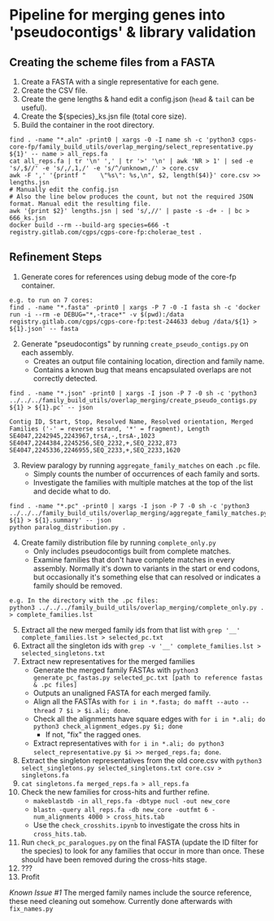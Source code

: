 # Pipeline for merging genes into 'pseudocontigs' & library validation

## Creating the scheme files from a FASTA

1. Create a FASTA with a single representative for each gene.
2. Create the CSV file.
3. Create the gene lengths & hand edit a config.json (`head` & `tail` can be useful).
4. Create the ${species}_ks.jsn file (total core size).
5. Build the container in the root directory.

```
find . -name "*.aln" -print0 | xargs -0 -I name sh -c 'python3 cgps-core-fp/family_build_utils/overlap_merging/select_representative.py ${1}' -- name > all_reps.fa
cat all_reps.fa | tr '\n' ',' | tr '>' '\n' | awk 'NR > 1' | sed -e 's/,$//' -e 's/,/,1,/' -e 's/^/unknown,/' > core.csv
awk -F ',' '{printf "    \"%s\": %s,\n", $2, length($4)}' core.csv >> lengths.jsn
# Manually edit the config.jsn
# Also the line below produces the count, but not the required JSON format. Manual edit the resulting file.
awk '{print $2}' lengths.jsn | sed 's/,//' | paste -s -d+ - | bc > 666_ks.jsn
docker build --rm --build-arg species=666 -t registry.gitlab.com/cgps/cgps-core-fp:cholerae_test .
```

## Refinement Steps

1. Generate cores for references using debug mode of the core-fp container.

```
e.g. to run on 7 cores:
find . -name "*.fasta" -print0 | xargs -P 7 -0 -I fasta sh -c 'docker run -i --rm -e DEBUG="*,-trace*" -v $(pwd):/data registry.gitlab.com/cgps/cgps-core-fp:test-244633 debug /data/${1} > ${1}.json' -- fasta
```

2. Generate "pseudocontigs" by running `create_pseudo_contigs.py` on each assembly.
   * Creates an output file containing location, direction and family name.
   * Contains a known bug that means encapsulated overlaps are not correctly detected.

```
find . -name "*.json" -print0 | xargs -I json -P 7 -0 sh -c 'python3 ../../../family_build_utils/overlap_merging/create_pseudo_contigs.py ${1} > ${1}.pc' -- json

Contig ID, Start, Stop, Resolved Name, Resolved orientation, Merged Families ('-' = reverse strand, '*' = fragment), Length
SE4047,2242945,2243967,trsA,-,trsA-,1023
SE4047,2244384,2245256,SEQ_2232,+,SEQ_2232,873
SE4047,2245336,2246955,SEQ_2233,+,SEQ_2233,1620
```

3. Review paralogy by running `aggregate_family_matches` on each `.pc` file.
   * Simply counts the number of occurrences of each family and sorts.
   * Investigate the families with multiple matches at the top of the list and decide what to do.

```
find . -name "*.pc" -print0 | xargs -I json -P 7 -0 sh -c 'python3 ../../../family_build_utils/overlap_merging/aggregate_family_matches.py ${1} > ${1}.summary' -- json
python paralog_distribution.py .
```

4. Create family distribution file by running `complete_only.py`
   * Only includes pseudocontigs built from complete matches.
   * Examine families that don't have complete matches in every assembly. Normally it's down to variants in the start or end codons, but occasionally it's something else that can resolved or indicates a family should be removed.

```
e.g. In the directory with the .pc files:
python3 ../../../family_build_utils/overlap_merging/complete_only.py . > complete_families.lst
```

5. Extract all the new merged family ids from that list with `grep '__' complete_families.lst > selected_pc.txt`
6. Extract all the singleton ids with `grep -v '__' complete_families.lst > selected_singletons.txt`
7. Extract new representatives for the merged families
   * Generate the merged family FASTAs with `python3 generate_pc_fastas.py selected_pc.txt [path to reference fastas & .pc files]`
   * Outputs an unaligned FASTA for each merged family.
   * Align all the FASTAs with `for i in *.fasta; do mafft --auto --thread 7 $i > $i.ali; done`.
   * Check all the alignments have square edges with `for i in *.ali; do python3 check_alignment_edges.py $i; done`
     * If not, "fix" the ragged ones.
   * Extract representatives with `for i in *.ali; do python3 select_representative.py $i >> merged_reps.fa; done`.
8. Extract the singleton representatives from the old core.csv with `python3 select_singletons.py selected_singletons.txt core.csv > singletons.fa`
9. `cat singletons.fa merged_reps.fa > all_reps.fa`
10. Check the new families for cross-hits and further refine.
    * `makeblastdb -in all_reps.fa -dbtype nucl -out new_core`
    * `blastn -query all_reps.fa -db new_core -outfmt 6 -num_alignments 4000 > cross_hits.tab`
    * Use the `check_crosshits.ipynb` to investigate the cross hits in `cross_hits.tab`.
11. Run `check_pc_paralogues.py` on the final FASTA (update the ID filter for the species) to look for any families that occur in more than once. These should have been removed during the cross-hits stage.
12. ???
13. Profit

_Known Issue #1_
The merged family names include the source reference, these need cleaning out somehow. Currently done afterwards with `fix_names.py`
